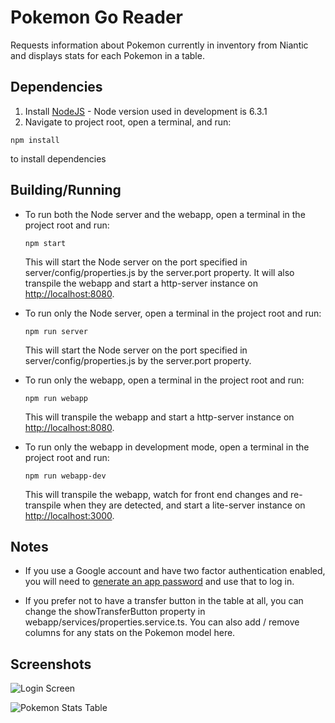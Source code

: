 Pokemon Go Reader
=================
Requests information about Pokemon currently in inventory from Niantic and displays stats for each Pokemon in a table.

Dependencies
------------
1. Install [NodeJS](https://nodejs.org/) - Node version used in development is 6.3.1
2. Navigate to project root, open a terminal, and run:

  `npm install` 

  to install dependencies

   
Building/Running
----------------
* To run both the Node server and the webapp, open a terminal in the project root and run:
  
  `npm start`

  This will start the Node server on the port specified in server/config/properties.js by the server.port property. It will also transpile the webapp and start a http-server instance on [http://localhost:8080](http://localhost:8080).

* To run only the Node server, open a terminal in the project root and run:

  `npm run server`

  This will start the Node server on the port specified in server/config/properties.js by the server.port property.

* To run only the webapp, open a terminal in the project root and run: 

  `npm run webapp`

  This will transpile the webapp and start a http-server instance on [http://localhost:8080](http://localhost:8080).

* To run only the webapp in development mode, open a terminal in the project root and run:

  `npm run webapp-dev`

  This will transpile the webapp, watch for front end changes and re-transpile when they are detected, and start a lite-server instance on [http://localhost:3000](http://localhost:3000).

Notes
-----
* If you use a Google account and have two factor authentication enabled, you will need to [generate an app password](https://security.google.com/settings/security/apppasswords) and use that to log in.

* If you prefer not to have a transfer button in the table at all, you can change the showTransferButton property in webapp/services/properties.service.ts. You can also add / remove columns for any stats on the Pokemon model here.

Screenshots
-----------
![Login Screen](http://i.imgur.com/tCTIO5a.png "Login Screen")

![Pokemon Stats Table](http://i.imgur.com/eRLGmxJ.png "Pokemon Stats Table") 
